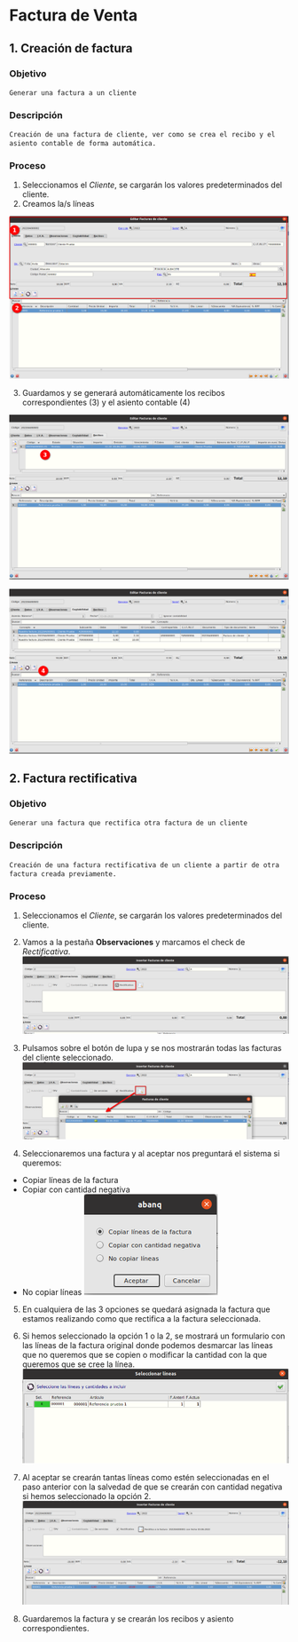 # Factura de Venta

## 1. Creación de factura

### Objetivo

    Generar una factura a un cliente

### Descripción

    Creación de una factura de cliente, ver como se crea el recibo y el asiento contable de forma automática.

### Proceso

1. Seleccionamos el *Cliente*, se cargarán los valores predeterminados del cliente.
2. Creamos la/s líneas

![Facturas de ventas](./img/facturascli.png)

3. Guardamos y se generará automáticamente los recibos correspondientes (3) y el asiento contable (4)

![Facturas de ventass](./img/facturascli2.png)

![Facturas de ventass](./img/facturascli3.png)
    
## 2. Factura rectificativa
### Objetivo

    Generar una factura que rectifica otra factura de un cliente

### Descripción

    Creación de una factura rectificativa de un cliente a partir de otra factura creada previamente.

### Proceso

1. Seleccionamos el *Cliente*, se cargarán los valores predeterminados del cliente.
2. Vamos a la pestaña **Observaciones** y marcamos el check de *Rectificativa*.
![Facturas de ventass](./img/facturascli4.png)

3. Pulsamos sobre el botón de lupa y se nos mostrarán todas las facturas del cliente seleccionado.
![Facturas de ventass](./img/facturascli5.png)

4. Seleccionaremos una factura y al aceptar nos preguntará el sistema si queremos: 
* Copiar líneas de la factura 
* Copiar con cantidad negativa
* No copiar líneas
![Facturas de ventass](./img/facturascli6.png)

5. En cualquiera de las 3 opciones se quedará asignada la factura que estamos realizando como que rectifica a la factura seleccionada.
6. Si hemos seleccionado la opción 1 o la 2, se mostrará un formulario con las líneas de la factura original donde podemos desmarcar las líneas que no queremos que se copien o modificar la cantidad con la que queremos que se cree la línea.
![Facturas de ventass](./img/facturascli7.png)


7. Al aceptar se crearán tantas líneas como estén seleccionadas en el paso anterior con la salvedad de que se crearán con cantidad negativa si hemos seleccionado la opción 2.
![Facturas de ventass](./img/facturascli8.png)

8. Guardaremos la factura y se crearán los recibos y asiento correspondientes.


